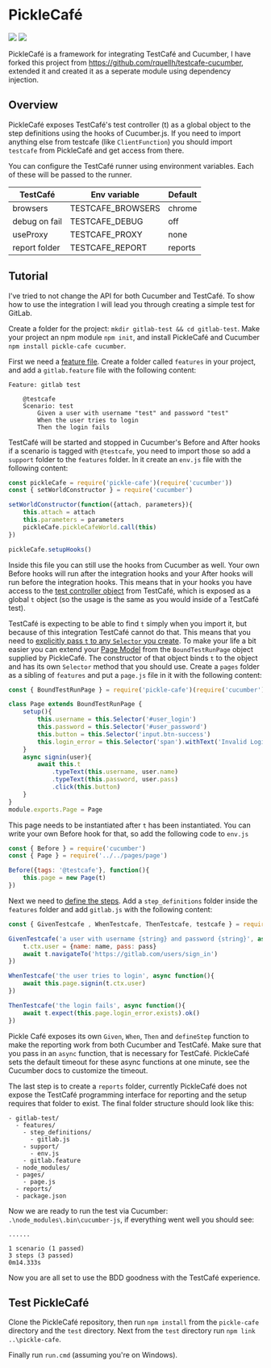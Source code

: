 # PickleCafé

[![](https://img.shields.io/npm/v/pickle-cafe.svg)](https://github.com/BobLuursema/pickle-cafe)
[![](https://img.shields.io/github/last-commit/BobLuursema/pickle-cafe.svg)](https://github.com/BobLuursema/pickle-cafe)

PickleCafé is a framework for integrating TestCafé and Cucumber, I have forked this project from https://github.com/rquellh/testcafe-cucumber, extended it and created it as a seperate module using dependency injection.

## Overview

PickleCafé exposes TestCafé's test controller (t) as a global object to the step definitions using the hooks of Cucumber.js. If you need to import anything else from testcafe (like `ClientFunction`) you should import `testcafe` from PickleCafé and get access from there.

You can configure the TestCafé runner using environment variables. Each of these will be passed to the runner.

| TestCafé      | Env variable      | Default |
| ------------- | ----------------- | ------- |
| browsers      | TESTCAFE_BROWSERS | chrome  |
| debug on fail | TESTCAFE_DEBUG    | off     |
| useProxy      | TESTCAFE_PROXY    | none    |
| report folder | TESTCAFE_REPORT   | reports |

## Tutorial

I've tried to not change the API for both Cucumber and TestCafé. To show how to use the integration I will lead you through creating a simple test for GitLab.

Create a folder for the project: `mkdir gitlab-test && cd gitlab-test`.
Make your project an npm module `npm init`, and install PickleCafé and Cucumber `npm install pickle-cafe cucumber`.

First we need a [feature file](https://docs.cucumber.io/gherkin/reference/). Create a folder called `features` in your project, and add a `gitlab.feature` file with the following content:

```gherkin
Feature: gitlab test

    @testcafe
    Scenario: test
        Given a user with username "test" and password "test"
        When the user tries to login
        Then the login fails
```

TestCafé will be started and stopped in Cucumber's Before and After hooks if a scenario is tagged with `@testcafe`, you need to import those so add a `support` folder to the `features` folder. In it create an `env.js` file with the following content:

```javascript
const pickleCafe = require('pickle-cafe')(require('cucumber'))
const { setWorldConstructor } = require('cucumber')

setWorldConstructor(function({attach, parameters}){
    this.attach = attach
    this.parameters = parameters
    pickleCafe.pickleCafeWorld.call(this)
})

pickleCafe.setupHooks()
```

Inside this file you can still use the hooks from Cucumber as well. Your own Before hooks will run after the integration hooks and your After hooks will run before the integration hooks. This means that in your hooks you have access to the [test controller object](https://devexpress.github.io/testcafe/documentation/test-api/test-code-structure.html#test-controller) from TestCafé, which is exposed as a global `t` object (so the usage is the same as you would inside of a TestCafé test).

TestCafé is expecting to be able to find `t` simply when you import it, but because of this integration TestCafé cannot do that. This means that you need to [explicitly pass `t` to any `Selector` you create](https://devexpress.github.io/testcafe/documentation/test-api/selecting-page-elements/selectors/selector-options.html#optionsboundtestrun). To make your life a bit easier you can extend your [Page Model](https://devexpress.github.io/testcafe/documentation/recipes/use-page-model.html) from the `BoundTestRunPage` object supplied by PickleCafé. The constructor of that object binds `t` to the object and has its own `Selector` method that you should use. Create a `pages` folder as a sibling of `features` and put a `page.js` file in it with the following content:

```javascript
const { BoundTestRunPage } = require('pickle-cafe')(require('cucumber'))

class Page extends BoundTestRunPage {
    setup(){
        this.username = this.Selector('#user_login')
        this.password = this.Selector('#user_password')
        this.button = this.Selector('input.btn-success')
        this.login_error = this.Selector('span').withText('Invalid Login or password.')
    }
    async signin(user){
        await this.t
            .typeText(this.username, user.name)
            .typeText(this.password, user.pass)
            .click(this.button)
    }
}
module.exports.Page = Page
```

This page needs to be instantiated after `t` has been instantiated. You can write your own Before hook for that, so add the following code to `env.js`

```javascript
const { Before } = require('cucumber')
const { Page } = require('../../pages/page')

Before({tags: '@testcafe'}, function(){
    this.page = new Page(t)
})
```

Next we need to [define the steps](https://docs.cucumber.io/cucumber/step-definitions/). Add a `step_definitions` folder inside the `features` folder and add `gitlab.js` with the following content:

```javascript
const { GivenTestcafe , WhenTestcafe, ThenTestcafe, testcafe } = require('pickle-cafe')(require('cucumber'))

GivenTestcafe('a user with username {string} and password {string}', async function(name, pass){
    t.ctx.user = {name: name, pass: pass}
    await t.navigateTo('https://gitlab.com/users/sign_in')
})

WhenTestcafe('the user tries to login', async function(){
    await this.page.signin(t.ctx.user)
})

ThenTestcafe('the login fails', async function(){
    await t.expect(this.page.login_error.exists).ok()
})
```

Pickle Café exposes its own `Given`, `When`, `Then` and `defineStep` function to make the reporting work from both Cucumber and TestCafé. Make sure that you pass in an `async` function, that is necessary for TestCafé. PickleCafé sets the default timeout for these async functions at one minute, see the Cucumber docs to customize the timeout.

The last step is to create a `reports` folder, currently PickleCafé does not expose the TestCafé programming interface for reporting and the setup requires that folder to exist. The final folder structure should look like this:

```
- gitlab-test/
  - features/
    - step_definitions/
      - gitlab.js
    - support/
      - env.js
    - gitlab.feature
  - node_modules/
  - pages/
    - page.js
  - reports/
  - package.json
```

Now we are ready to run the test via Cucumber: `.\node_modules\.bin\cucumber-js`, if everything went well you should see:

```
......

1 scenario (1 passed)
3 steps (3 passed)
0m14.333s
```

Now you are all set to use the BDD goodness with the TestCafé experience.

## Test PickleCafé

Clone the PickleCafé repository, then run `npm install` from the `pickle-cafe` directory and the `test` directory. Next from the `test` directory run `npm link ..\pickle-cafe`.

Finally run `run.cmd` (assuming you're on Windows).